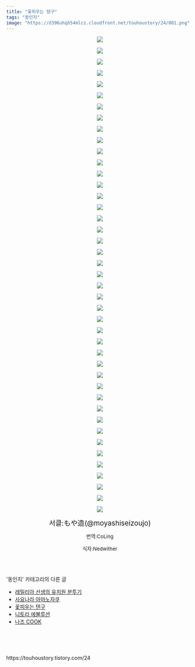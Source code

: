 ```yaml
---
title: "꽃피우는 텐구"
tags: "동인지"
image: "https://d396uhqh54mlcz.cloudfront.net/touhoustory/24/001.png"
---
```

<div class="article">
<div class="tt_article_useless_p_margin"><p style="text-align: center; clear: none; float: none;"><img src="{{ site.imgserver7 }}/touhoustory/24/001.png"/></p><p style="text-align: center; clear: none; float: none;"><img src="{{ site.imgserver7 }}/touhoustory/24/002.jpg"/></p><p style="text-align: center; clear: none; float: none;"><img src="{{ site.imgserver7 }}/touhoustory/24/003.jpg"/></p><p style="text-align: center; clear: none; float: none;"><img src="{{ site.imgserver7 }}/touhoustory/24/004.jpg"/></p><p style="text-align: center; clear: none; float: none;"><img src="{{ site.imgserver7 }}/touhoustory/24/005.jpg"/></p><p style="text-align: center; clear: none; float: none;"><img src="{{ site.imgserver7 }}/touhoustory/24/006.jpg"/></p><p style="text-align: center; clear: none; float: none;"><img src="{{ site.imgserver7 }}/touhoustory/24/007.jpg"/></p><p style="text-align: center; clear: none; float: none;"><img src="{{ site.imgserver7 }}/touhoustory/24/008.jpg"/></p><p style="text-align: center; clear: none; float: none;"><img src="{{ site.imgserver7 }}/touhoustory/24/009.jpg"/></p><p style="text-align: center; clear: none; float: none;"><img src="{{ site.imgserver7 }}/touhoustory/24/010.jpg"/></p><p style="text-align: center; clear: none; float: none;"><img src="{{ site.imgserver7 }}/touhoustory/24/011.jpg"/></p><p style="text-align: center; clear: none; float: none;"><img src="{{ site.imgserver7 }}/touhoustory/24/012.jpg"/></p><p style="text-align: center; clear: none; float: none;"><img src="{{ site.imgserver7 }}/touhoustory/24/013.jpg"/></p><p style="text-align: center; clear: none; float: none;"><img src="{{ site.imgserver7 }}/touhoustory/24/014.jpg"/></p><p style="text-align: center; clear: none; float: none;"><img src="{{ site.imgserver7 }}/touhoustory/24/015.jpg"/></p><p style="text-align: center; clear: none; float: none;"><img src="{{ site.imgserver7 }}/touhoustory/24/016.jpg"/></p><p style="text-align: center; clear: none; float: none;"><img src="{{ site.imgserver7 }}/touhoustory/24/017.jpg"/></p><p style="text-align: center; clear: none; float: none;"><img src="{{ site.imgserver7 }}/touhoustory/24/018.jpg"/></p><p style="text-align: center; clear: none; float: none;"><img src="{{ site.imgserver7 }}/touhoustory/24/019.jpg"/></p><p style="text-align: center; clear: none; float: none;"><img src="{{ site.imgserver7 }}/touhoustory/24/020.jpg"/></p><p style="text-align: center; clear: none; float: none;"><img src="{{ site.imgserver7 }}/touhoustory/24/021.jpg"/></p><p style="text-align: center; clear: none; float: none;"><img src="{{ site.imgserver7 }}/touhoustory/24/022.jpg"/></p><p style="text-align: center; clear: none; float: none;"><img src="{{ site.imgserver7 }}/touhoustory/24/023.jpg"/></p><p style="text-align: center; clear: none; float: none;"><img src="{{ site.imgserver7 }}/touhoustory/24/024.jpg"/></p><p style="text-align: center; clear: none; float: none;"><img src="{{ site.imgserver7 }}/touhoustory/24/025.jpg"/></p><p style="text-align: center; clear: none; float: none;"><img src="{{ site.imgserver7 }}/touhoustory/24/026.jpg"/></p><p style="text-align: center; clear: none; float: none;"><img src="{{ site.imgserver7 }}/touhoustory/24/027.jpg"/></p><p style="text-align: center; clear: none; float: none;"><img src="{{ site.imgserver7 }}/touhoustory/24/028.jpg"/></p><p style="text-align: center; clear: none; float: none;"><img src="{{ site.imgserver7 }}/touhoustory/24/029.jpg"/></p><p style="text-align: center; clear: none; float: none;"><img src="{{ site.imgserver7 }}/touhoustory/24/030.jpg"/></p><p style="text-align: center; clear: none; float: none;"><img src="{{ site.imgserver7 }}/touhoustory/24/031.jpg"/></p><p style="text-align: center; clear: none; float: none;"><img src="{{ site.imgserver7 }}/touhoustory/24/032.jpg"/></p><p style="text-align: center; clear: none; float: none;"><img src="{{ site.imgserver7 }}/touhoustory/24/033.jpg"/></p><p style="text-align: center; clear: none; float: none;"><img src="{{ site.imgserver7 }}/touhoustory/24/034.jpg"/></p><p style="text-align: center; clear: none; float: none;"><img src="{{ site.imgserver7 }}/touhoustory/24/035.jpg"/></p><p style="text-align: center; clear: none; float: none;"><img src="{{ site.imgserver7 }}/touhoustory/24/036.jpg"/></p><p style="text-align: center; clear: none; float: none;"><img src="{{ site.imgserver7 }}/touhoustory/24/037.jpg"/></p><p style="text-align: center; clear: none; float: none;"><img src="{{ site.imgserver7 }}/touhoustory/24/038.jpg"/></p><p style="text-align: center; clear: none; float: none;"><img src="{{ site.imgserver7 }}/touhoustory/24/039.jpg"/></p><p style="text-align: center; clear: none; float: none;"><img src="{{ site.imgserver7 }}/touhoustory/24/040.jpg"/></p><p style="text-align: center; clear: none; float: none;"><img src="{{ site.imgserver7 }}/touhoustory/24/041.jpg"/></p><p style="text-align: center; clear: none; float: none;"><img src="{{ site.imgserver7 }}/touhoustory/24/042.jpg"/></p><p style="text-align: center; clear: none; float: none;"><img src="{{ site.imgserver7 }}/touhoustory/24/043.jpg"/></p><p style="text-align: center;"><span style="font-size: 18.6667px;">서클:もや造(@moyashiseizoujo)</span></p><p style="text-align: center;"><span style="font-size: 10pt;">번역:CoLing</span></p><p style="text-align: center;"><span style="font-size: 10pt;">식자:Nedwither</span><br/></p> </div></div><br/>
<div class="tagTrail">
</div><br/>
<div class="another">
<p>'동인지' 카테고리의 다른 글</p>
<ul>
<li><a href="/touhoustory_42">레밀리아 선생의 유치원 분투기</a></li>
<li><a href="/touhoustory_26">사요나라 아마노자쿠</a></li>
<li><a href="/touhoustory_24">꽃피우는 텐구</a></li>
<li><a href="/touhoustory_18">니토리 에볼루션</a></li>
<li><a href="/touhoustory_17">나즈 COOK</a></li>
</ul>
</div><br/>
<div class="cb_lstcomment">
</div><br/>
<br/>
<p id="refer">https://touhoustory.tistory.com/24</p>
<br/>
